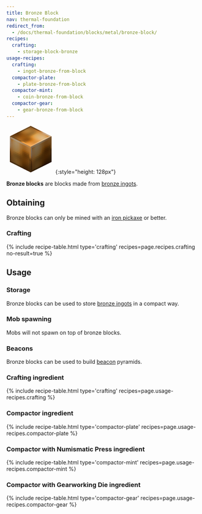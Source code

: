 ```yaml
---
title: Bronze Block
nav: thermal-foundation
redirect_from:
  - /docs/thermal-foundation/blocks/metal/bronze-block/
recipes:
  crafting:
    - storage-block-bronze
usage-recipes:
  crafting:
    - ingot-bronze-from-block
  compactor-plate:
    - plate-bronze-from-block
  compactor-mint:
    - coin-bronze-from-block
  compactor-gear:
    - gear-bronze-from-block
---
```


![Bronze block](/assets/images/thermal-foundation/storage-block-bronze.png){:style="height: 128px"}


**Bronze blocks** are blocks made from [bronze ingots](/docs/bronze-ingot/).


Obtaining
---------

Bronze blocks can only be mined with an [iron
pickaxe](https://minecraft.gamepedia.com/Pickaxe) or better.

### Crafting
{% include recipe-table.html type='crafting' recipes=page.recipes.crafting no-result=true %}


Usage
-----

### Storage
Bronze blocks can be used to store [bronze ingots](/docs/bronze-ingot/) in a
compact way.

### Mob spawning
Mobs will not spawn on top of bronze blocks.

### Beacons
Bronze blocks can be used to build
[beacon](https://minecraft.gamepedia.com/Beacon) pyramids.

### Crafting ingredient
{% include recipe-table.html type='crafting' recipes=page.usage-recipes.crafting %}

### Compactor ingredient
{% include recipe-table.html type='compactor-plate' recipes=page.usage-recipes.compactor-plate %}

### Compactor with Numismatic Press ingredient
{% include recipe-table.html type='compactor-mint' recipes=page.usage-recipes.compactor-mint %}

### Compactor with Gearworking Die ingredient
{% include recipe-table.html type='compactor-gear' recipes=page.usage-recipes.compactor-gear %}
